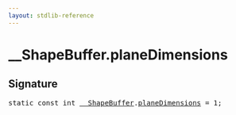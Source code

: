 ```yaml
---
layout: stdlib-reference
---
```


# __ShapeBuffer.planeDimensions

## Signature
<pre>
<span class='code_keyword'>static</span> <span class='code_keyword'>const</span> <span class="code_keyword">int</span> <a href="../index.html" class="code_type">__ShapeBuffer</a>.<a href=".html" class="code_var">planeDimensions</a> = 1;
</pre>

